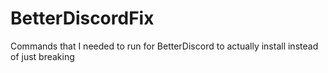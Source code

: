 # BetterDiscordFix
Commands that I needed to run for BetterDiscord to actually install instead of just breaking
